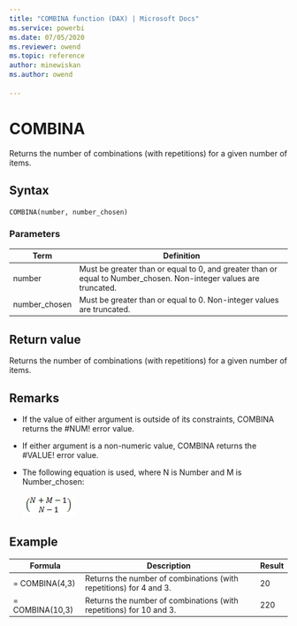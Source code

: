 ```yaml
---
title: "COMBINA function (DAX) | Microsoft Docs"
ms.service: powerbi 
ms.date: 07/05/2020
ms.reviewer: owend
ms.topic: reference
author: minewiskan
ms.author: owend

---
```


# COMBINA

Returns the number of combinations (with repetitions) for a given number of items.  
  
## Syntax  
  
```dax
COMBINA(number, number_chosen)  
```
  
### Parameters  
  
|Term|Definition|  
|--------|--------------|  
|number|Must be greater than or equal to 0, and greater than or equal to Number_chosen. Non-integer values are truncated.|  
|number_chosen|Must be greater than or equal to 0. Non-integer values are truncated.|  
  
## Return value

Returns the number of combinations (with repetitions) for a given number of items.  
  
## Remarks

- If the value of either argument is outside of its constraints, COMBINA returns the #NUM! error value.  
  
- If either argument is a non-numeric value, COMBINA returns the #VALUE! error value.  
  
- The following equation is used, where N is Number and M is Number_chosen:  
  
    ![COMBINA Formula](media/dax-combina-formula.png)  
  
## Example  
  
|Formula|Description|Result|  
|-----------|---------------|----------|  
|= COMBINA(4,3)|Returns the number of combinations (with repetitions) for 4 and 3.|20|  
|= COMBINA(10,3)|Returns the number of combinations (with repetitions) for 10 and 3.|220|  
